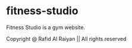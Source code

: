 # fitness-studio
Fitness Studio is a gym website.


Copyright @ Rafid Al Raiyan || All rights reserved
